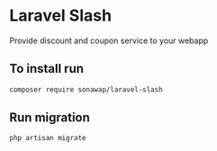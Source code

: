 # Laravel Slash
Provide discount and coupon service to your webapp

## To install run
```bash
composer require sonawap/laravel-slash
```

## Run migration
```bash
php artisan migrate
```

